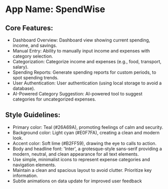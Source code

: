 # **App Name**: SpendWise

## Core Features:

- Dashboard Overview: Dashboard view showing current spending, income, and savings.
- Manual Entry: Ability to manually input income and expenses with category selection.
- Categorization: Categorize income and expenses (e.g., food, transport, salary).
- Spending Reports: Generate spending reports for custom periods, to spot spending trends.
- User Authentication: User authentication (using local storage to avoid a database).
- AI-Powered Category Suggestion: AI-powered tool to suggest categories for uncategorized expenses.

## Style Guidelines:

- Primary color: Teal (#26A69A), promoting feelings of calm and security.
- Background color: Light cyan (#E0F7FA), creating a clean and modern look.
- Accent color: Soft lime (#B2FF59), drawing the eye to calls to action.
- Body and headline font: 'Inter', a grotesque-style sans-serif providing a modern, neutral, and clean appearance for all text elements.
- Use simple, minimalist icons to represent expense categories and navigation elements.
- Maintain a clean and spacious layout to avoid clutter. Prioritize key information.
- Subtle animations on data update for improved user feedback